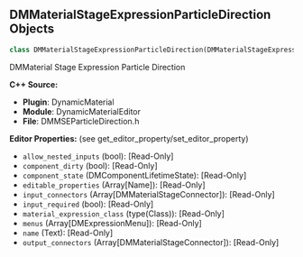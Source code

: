 ## DMMaterialStageExpressionParticleDirection Objects

```python
class DMMaterialStageExpressionParticleDirection(DMMaterialStageExpression)
```

DMMaterial Stage Expression Particle Direction

**C++ Source:**

- **Plugin**: DynamicMaterial
- **Module**: DynamicMaterialEditor
- **File**: DMMSEParticleDirection.h

**Editor Properties:** (see get_editor_property/set_editor_property)

- ``allow_nested_inputs`` (bool):  [Read-Only]
- ``component_dirty`` (bool):  [Read-Only]
- ``component_state`` (DMComponentLifetimeState):  [Read-Only]
- ``editable_properties`` (Array[Name]):  [Read-Only]
- ``input_connectors`` (Array[DMMaterialStageConnector]):  [Read-Only]
- ``input_required`` (bool):  [Read-Only]
- ``material_expression_class`` (type(Class)):  [Read-Only]
- ``menus`` (Array[DMExpressionMenu]):  [Read-Only]
- ``name`` (Text):  [Read-Only]
- ``output_connectors`` (Array[DMMaterialStageConnector]):  [Read-Only]

<a id="unreal.DMMaterialStageExpressionParticleMacroUV"></a>